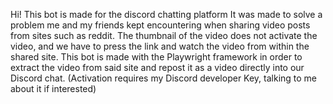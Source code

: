 Hi!
This bot is made for the discord chatting platform
It was made to solve a problem me and my friends kept encountering when sharing video posts from sites such as reddit.
The thumbnail of the video does not activate the video, and we have to press the link and watch the video from within the shared site.
This bot is made with the Playwright framework in order to extract the video from said site and repost it as a video directly into our Discord chat.
(Activation requires my Discord developer Key, talking to me about it if interested)
